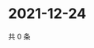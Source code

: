 # 2021-12-24

共 0 条

<!-- BEGIN WEIBO -->
<!-- 最后更新时间 Fri Dec 24 2021 04:16:11 GMT+0800 (China Standard Time) -->

<!-- END WEIBO -->
